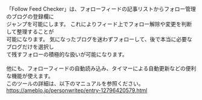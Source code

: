「Follow Feed Checker」は、フォローフィードの記事リストからフォロー管理のブログの登録欄に<br>
ジャンプを可能にします。 これによりフィード上でフォロー解除や変更を判断して整理することが<br>
可能になります。 気になったブログを迷わずフォローして、後で本当に必要なブログだけを選択し<br>
て残すフォローの積極的な扱いが可能になります。<br>
<br>
他にも、フォローフィードの自動読み込み、タイマーによる自動更新などの便利な機能が使えます。<br>
このツールの詳細は、以下のマニュアルを参照ください。<br>
https://ameblo.jp/personwritep/entry-12796420579.html
